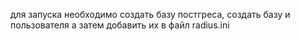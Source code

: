 для запуска необходимо создать базу постгреса, создать базу и пользователя а затем добавить их в файл radius.ini